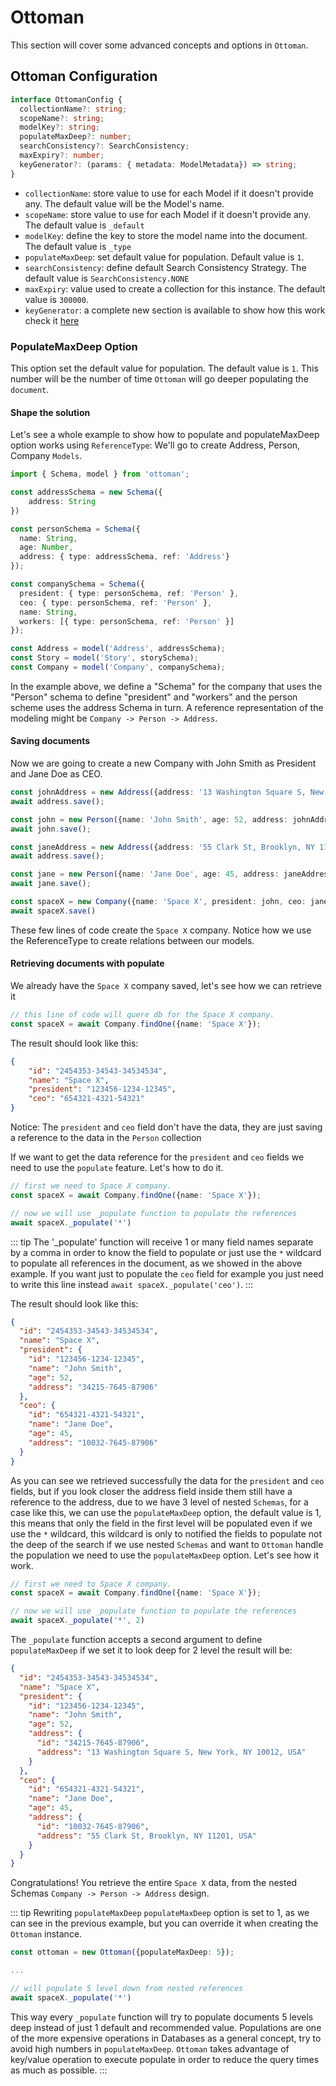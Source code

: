 # Ottoman

This section will cover some advanced concepts and options in `Ottoman`.

## Ottoman Configuration

```typescript
interface OttomanConfig {
  collectionName?: string;
  scopeName?: string;
  modelKey?: string;
  populateMaxDeep?: number;
  searchConsistency?: SearchConsistency;
  maxExpiry?: number;
  keyGenerator?: (params: { metadata: ModelMetadata}) => string;
}
```

- `collectionName`: store value to use for each Model if it doesn't provide any. The default value will be the Model's name.
- `scopeName`: store value to use for each Model if it doesn't provide any. The default value is `_default`
- `modelKey`: define the key to store the model name into the document. The default value is `_type`
- `populateMaxDeep`: set default value for population. Default value is `1`.
- `searchConsistency`: define default Search Consistency Strategy. The default value is `SearchConsistency.NONE`
- `maxExpiry`: value used to create a collection for this instance. The default value is `300000`.
- `keyGenerator`: a complete new section is available to show how this work check it [here](advanced/how-ottoman-works.html#key-generation-layer)

### PopulateMaxDeep Option

This option set the default value for population. The default value is `1`. 
This number will be the number of time `Ottoman` will go deeper populating the `document`.

#### Shape the solution

Let's see a whole example to show how to populate and populateMaxDeep option works using `ReferenceType`:
We'll go to create Address, Person, Company `Models`.

```typescript
import { Schema, model } from 'ottoman';

const addressSchema = new Schema({
    address: String
})

const personSchema = Schema({
  name: String,
  age: Number,
  address: { type: addressSchema, ref: 'Address'}
});

const companySchema = Schema({
  president: { type: personSchema, ref: 'Person' },
  ceo: { type: personSchema, ref: 'Person' },
  name: String,
  workers: [{ type: personSchema, ref: 'Person' }]
});

const Address = model('Address', addressSchema);
const Story = model('Story', storySchema);
const Company = model('Company', companySchema);
```

In the example above, we define a "Schema" for the company that uses the "Person" schema to define "president" and "workers"
and the person scheme uses the address Schema in turn. A reference representation of the modeling might be
`Company -> Person -> Address`.


#### Saving documents

Now we are going to create a new Company with John Smith as President and Jane Doe as CEO.

```typescript
const johnAddress = new Address({address: '13 Washington Square S, New York, NY 10012, USA'});
await address.save();

const john = new Person({name: 'John Smith', age: 52, address: johnAddress});
await john.save();

const janeAddress = new Address({address: '55 Clark St, Brooklyn, NY 11201, USA'});
await address.save();

const jane = new Person({name: 'Jane Doe', age: 45, address: janeAddress});
await jane.save();

const spaceX = new Company({name: 'Space X', president: john, ceo: jane})
await spaceX.save()
```

These few lines of code create the `Space X` company. Notice how we use the ReferenceType to create 
relations between our models.

#### Retrieving documents with populate

We already have the `Space X` company saved, let's see how we can retrieve it

```typescript
// this line of code will quere db for the Space X company.
const spaceX = await Company.findOne({name: 'Space X'});
```

The result should look like this:
```json
{
    "id": "2454353-34543-34534534",
    "name": "Space X",
    "president": "123456-1234-12345",
    "ceo": "654321-4321-54321"
}
```

Notice: The `president` and `ceo` field don't have the data, they are just saving a reference to the data in the `Person` collection

If we want to get the data reference for the `president` and `ceo` fields we need to use the `populate` feature.
Let's how to do it.

```typescript
// first we need to Space X company.
const spaceX = await Company.findOne({name: 'Space X'});

// now we will use _populate function to populate the references
await spaceX._populate('*')
```

::: tip
The '_populate' function will receive 1 or many field names separate by a comma in order to know
the field to populate or just use the `*` wildcard to populate all references in the document,
as we showed in the above example. If you want just to populate the `ceo` field for example you
just need to write this line instead `await spaceX._populate('ceo')`.
:::

The result should look like this:

```json
{
  "id": "2454353-34543-34534534",
  "name": "Space X",
  "president": {
    "id": "123456-1234-12345",
    "name": "John Smith",
    "age": 52,
    "address": "34215-7645-87906"
  },
  "ceo": {
    "id": "654321-4321-54321",
    "name": "Jane Doe",
    "age": 45,
    "address": "10032-7645-87906"
  }
}
```

As you can see we retrieved successfully the data for the `president` and `ceo` fields, but if you look
closer the address field inside them still have a reference to the address, due to we have 3 level
of nested `Schemas`, for a case like this, we can use the `populateMaxDeep` option, the default value is 1,
this means that only the field in the first level will be populated even if we use the `*` wildcard,
this wildcard is only to notified the fields to populate not the deep of the search if we use nested `Schemas`
and want to `Ottoman` handle the population we need to use the `populateMaxDeep` option. Let's see how it work.

```typescript
// first we need to Space X company.
const spaceX = await Company.findOne({name: 'Space X'});

// now we will use _populate function to populate the references
await spaceX._populate('*', 2)
```

The `_populate` function accepts a second argument to define `populateMaxDeep` if we set it to look deep for 2 level
the result will be:

```json
{
  "id": "2454353-34543-34534534",
  "name": "Space X",
  "president": {
    "id": "123456-1234-12345",
    "name": "John Smith",
    "age": 52,
    "address": {
      "id": "34215-7645-87906",
      "address": "13 Washington Square S, New York, NY 10012, USA"
    }
  },
  "ceo": {
    "id": "654321-4321-54321",
    "name": "Jane Doe",
    "age": 45,
    "address": {
      "id": "10032-7645-87906",
      "address": "55 Clark St, Brooklyn, NY 11201, USA"
    }
  }
}
```

Congratulations! You retrieve the entire `Space X` data, from the nested Schemas `Company -> Person -> Address` design.


::: tip Rewriting `populateMaxDeep`
`populateMaxDeep` option is set to 1, as we can see in the previous example, but you can override it when creating the
`Ottoman` instance.
```typescript
const ottoman = new Ottoman({populateMaxDeep: 5});

...

// will populate 5 level down from nested references
await spaceX._populate('*')
```
This way every `_populate` function will try to populate documents 5 levels deep instead of just 1 default and recommended value.
Populations are one of the more expensive operations in Databases as a general concept,
try to avoid high numbers in `populateMaxDeep`.
`Ottoman` takes advantage of key/value operation to execute populate in order to reduce the query times as much as possible.
:::


